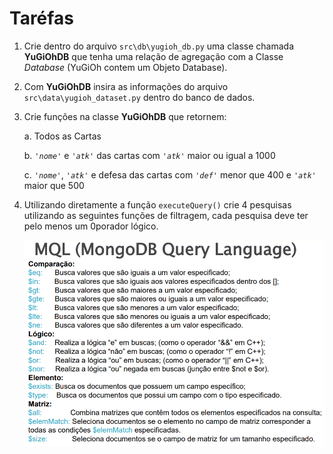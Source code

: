 # Taréfas

1. Crie dentro do arquivo <code>src\db\yugioh_db.py</code> uma classe chamada **YuGiOhDB** que tenha uma relação de agregação com a Classe *Database* (YuGiOh contem um Objeto Database).

2. Com **YuGiOhDB** insira as informações do arquivo <code>src\data\yugioh_dataset.py</code> dentro do banco de dados.

3. Crie funções na classe **YuGiOhDB** que retornem:

    a. Todos as Cartas

    b. <code>'*nome*'</code> e <code>'*atk*'</code> das cartas com <code>'*atk*'</code> maior ou igual a 1000 

    c. <code>'*nome*'</code>, <code>'*atk*'</code> e defesa das cartas com <code>'*def*'</code> menor que 400 e <code>'*atk*'</code> maior que 500

4. Utilizando diretamente a função <code>executeQuery()</code> crie 4 pesquisas utilizando as seguintes funções de filtragem, cada pesquisa deve ter pelo menos um 0porador lógico.

    <img src="./assets/filters.png">
